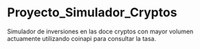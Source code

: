 # Proyecto_Simulador_Cryptos
Simulador de inversiones en las doce cryptos con mayor volumen actuamente utilizando coinapi para consultar la tasa.
